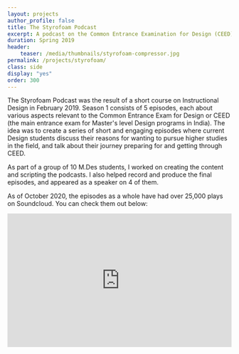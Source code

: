 ```yaml
---
layout: projects
author_profile: false
title: The Styrofoam Podcast
excerpt: A podcast on the Common Entrance Examination for Design (CEED).
duration: Spring 2019
header:
    teaser: /media/thumbnails/styrofoam-compressor.jpg
permalink: /projects/styrofoam/
class: side
display: "yes"
order: 300
---
```


The Styrofoam Podcast was the result of a short course on Instructional Design in February 2019. 
Season 1 consists of 5 episodes, each about various aspects relevant to the Common Entrance Exam for Design or CEED (the main entrance exam for Master's level Design programs in India). The idea was to create a series of short and engaging episodes where current Design students discuss their reasons for wanting to pursue higher studies in the field, and talk about their journey preparing for and getting through CEED.

As part of a group of 10 M.Des students, I worked on creating the content and scripting the podcasts. I also helped record and produce the final episodes, and appeared as a speaker on 4 of them.

As of October 2020, the episodes as a whole have had over 25,000 plays on Soundcloud. You can check them out below:

<iframe width="100%" height="300" scrolling="no" frameborder="no" allow="autoplay" src="https://w.soundcloud.com/player/?url=https%3A//api.soundcloud.com/users/609907578&color=%23ff5500&auto_play=false&hide_related=false&show_comments=true&show_user=true&show_reposts=false&show_teaser=true&visual=true"></iframe>





